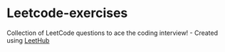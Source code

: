 # Leetcode-exercises
Collection of LeetCode questions to ace the coding interview! - Created using [LeetHub](https://github.com/QasimWani/LeetHub)
